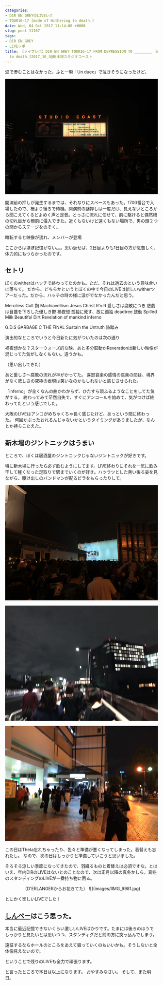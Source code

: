 ```yaml
---
categories:
- DIR EN GREYのLIVEレポ
- TOUR16-17 [mode of Withering to death.]
date: Wed, 04 Oct 2017 11:14:00 +0000
slug: post-11107
tags:
- DIR EN GREY
- LIVEレポ
title: 【ライブレポ】DIR EN GREY TOUR16-17 FROM DEPRESSION TO ________ [mode of Withering
  to death.]2017_10_3@新木場スタジオコースト
---
```


涙で滲むことはなかった。ふと一瞬「Un duex」で泣きそうになったけど。

![](images/IIMG_9979.jpg)

開演前の押しが発生するまでは、それなりにスペースもあった。1700番台で入場したので、柵より後ろで待機。開演前の謎押しは一度だけ、見えないところから聞こえてくるどよめく声と足音。とっさに流れに任せて、前に駆けると偶然柵の切れ目から柵前に侵入できた。近くもないけど遠くもない場所で、男の頭２つの間からステージをのぞく。

暗転すると映像が流れ、メンバーが登場

ここからはほぼ記憶がない。。。思い返せば、2日目よりも1日目の方が息苦しく、体力的にもつらかったのです。<!--more-->
<h2>セトリ</h2>
ぼくのwitherはハッチで終わってたのかも。ただ、それは過去のという意味合いに落ちて。
だから、どちらかというとぼくの中で今日のLIVEは新しいwitherツアーだった。だから、ハッチの時の様に涙がでなかったんだと思う。

Merciless Cult
朔
Machiavellism
Jesus Christ R’n R
愛しさは腐敗につき
悲劇は目蓋を下ろした優しき鬱
禍夜想
孤独に死す、故に孤独
deadtree
鼓動
Spilled Milk
Beautiful Dirt
Revelation of mankind
inferno

G.D.S
GARBAGE
C
THE FINAL
Sustain the Untruth
詩踏み

演出的なところでいうと今日新たに気がついたのは次の通り

禍夜想かな？スターウォーズ的な映、あと多分鼓動かReverationは新しい映像が混じってた気がしなくもない。違うかも。

（思い出してきた）

あと愛しさ〜腐敗の流れが神がかってた。
喜怒哀楽の感情の哀楽の間は、境界がなく悲しさの究極の表現は笑いなのかもしれないと感じさせられた。

「inferno」が全くなんの曲かわからず、ひたすら頭ふるようなことをしてた気がする。
終わってみて茫然自失で、すぐにアンコールを始めて、気がつけば終わってたという感じでした。

大阪のLIVEはアンコがめちゃくちゃ長く感じたけど、あっという間に終わった。
何回かぶったおれるんじゃないかというタイミングがありましたが、なんとか持ちこたえた。
<h2>新木場のジントニックはうまい</h2>
ところで、ぼくは居酒屋のジントニックじゃないジントニックが好きです。

特に新木場に行ったら必ず飲むようにしてます。LIVE終わりにそれを一気に飲み干して軽くなった足取りで駅までいくのが好き。ハツラツとした黒い後ろ姿を見ながら、駆け出しのバンドマンが配るビラをもらったりして。

![](images/IIMG_9982.jpg)

![](images/IIMG_9983.jpg)

![](images/IIMG_9985-2.jpg)

この日はTheta忘れちゃったり、色々と準備が悪くなってしまった。着替えも忘れたし。
なので、次の日はしっかりと準備していこうと思いました。

そろそろ涼しい季節になってきたので、羽織るものと着替えは必須ですな。とはいえ、年内DIRのLIVEはないとのことなので、次は正月以降の真冬かしら。真冬のスタンディングのLIVEが一番持ち物に困る。
<p style="text-align: center;">（D'ERLANGERからお花きてた）
![](images/IIMG_9981.jpg)</p>
とにかく楽しいLIVEでした！
<h2><a href="https://twitter.com/s_s_p_y">しんぺー</a>はこう思った。</h2>
本当に最近記憶できないくらい激しいLIVEばかりです。たまには後ろのほうでしっかりと見たいとは思いつつ、スタンディグだと前の方に突っ込んでしまう。

遠征するならホールのところをあえて狙っていくのもいいかも。そうしないと全体像見えないので。

ということで残りのLIVEも全力で頑張ります。

と言ったところで本日は以上になります。
おやすみなさい。
そして、また明日。